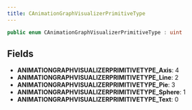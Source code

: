 ```yaml
---
title: CAnimationGraphVisualizerPrimitiveType
---
```


```csharp
public enum CAnimationGraphVisualizerPrimitiveType : uint
```

## Fields

- **ANIMATIONGRAPHVISUALIZERPRIMITIVETYPE_Axis**: 4
- **ANIMATIONGRAPHVISUALIZERPRIMITIVETYPE_Line**: 2
- **ANIMATIONGRAPHVISUALIZERPRIMITIVETYPE_Pie**: 3
- **ANIMATIONGRAPHVISUALIZERPRIMITIVETYPE_Sphere**: 1
- **ANIMATIONGRAPHVISUALIZERPRIMITIVETYPE_Text**: 0

